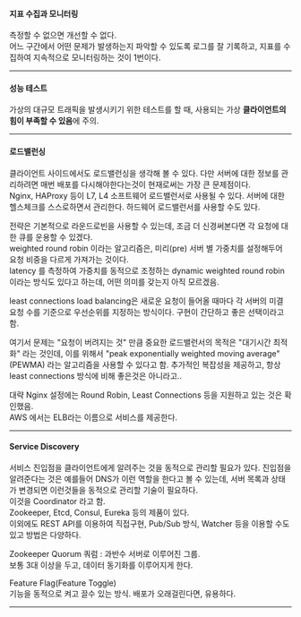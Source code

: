 #### 지표 수집과 모니터링  
측정할 수 없으면 개선할 수 없다.  
어느 구간에서 어떤 문제가 발생하는지 파악할 수 있도록 로그를 잘 기록하고, 지표를 수집하여 지속적으로 모니터링하는 것이 1번이다.  

---  

#### 성능 테스트  
가상의 대규모 트래픽을 발생시키기 위한 테스트를 할 때, 사용되는 가상 **클라이언트의 힘이 부족할 수 있음**에 주의.  

---  

#### 로드밸런싱  
클라이언트 사이드에서도 로드밸런싱을 생각해 볼 수 있다. 다만 서버에 대한 정보를 관리하려면 매번 배포를 다시해야한다는것이 현재로써는 가장 큰 문제점이다.  
Nginx, HAProxy 등이 L7, L4 소프트웨어 로드밸런서로 사용될 수 있다. 서버에 대한 헬스체크를 스스로하면서 관리한다. 하드웨어 로드밸런서를 사용할 수도 있다.  

전략은 기본적으로 라운드로빈을 사용할 수 있는데, 조금 더 신경써본다면 각 요청에 대한 큐를 운용할 수 있겠다.  
weighted round robin 이라는 알고리즘은, 미리(pre) 서버 별 가중치를 설정해두어 요청 비중을 다르게 가져가는 것이다.  
latency 를 측정하여 가중치를 동적으로 조정하는 dynamic weighted round robin 이라는 방식도 있다고 하는데, 어떤 의미를 갖는지 아직 모르겠음.  

least connections load balancing은 새로운 요청이 들어올 때마다 각 서버의 미결 요청 수를 기준으로 우선순위를 지정하는 방식이다. 구현이 간단하고 좋은 선택이라고 함.  

여기서 문제는 "요청이 버려지는 것" 만큼 중요한 로드밸런서의 목적은 "대기시간 최적화" 라는 것인데, 이를 위해서 "peak exponentially weighted moving average" (PEWMA) 라는 알고리즘을 사용할 수 있다고 함. 추가적인 복잡성을 제공하고, 항상 least connections 방식에 비해 좋은것은 아니라고..  

대략 Nginx 설정에는 Round Robin, Least Connections 등을 지원하고 있는 것은 확인했음.  
AWS 에서는 ELB라는 이름으로 서비스를 제공한다.  

---  

#### Service Discovery  
서비스 진입점을 클라이언트에게 알려주는 것을 동적으로 관리할 필요가 있다. 진입점을 알려준다는 것은 예를들어 DNS가 이런 역할을 한다고 볼 수 있는데, 서버 목록과 상태가 변경되면 이런것들을 동적으로 관리할 기술이 필요하다.  
이것을 Coordinator 라고 함.  
Zookeeper, Etcd, Consul, Eureka 등의 제품이 있다.  
이외에도 REST API를 이용하여 직접구현, Pub/Sub 방식, Watcher 등을 이용할 수도 있고 방법은 다양하다.  

Zookeeper
Quorum 쿼럼 : 과반수 서버로 이루어진 그룹.  
보통 3대 이상을 두고, 데이터 동기화를 이루어지게 한다.  

Feature Flag(Feature Toggle)  
기능을 동적으로 켜고 끌수 있는 방식. 배포가 오래걸린다면, 유용하다.  

---  





